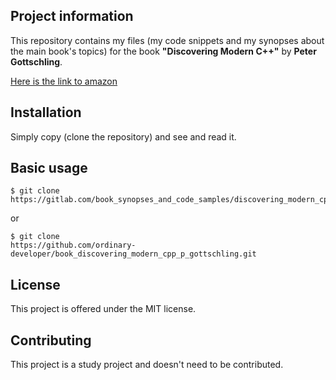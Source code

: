 Project information
-------------------

This repository contains my files 
(my code snippets and my synopses about the main book's topics) 
for the book  **"Discovering Modern C++"**
by **Peter Gottschling**.

 
[Here is the link to
amazon](https://www.amazon.com/Discovering-Modern-Scientists-Programmers-Depth/dp/0134383583)


Installation
------------

Simply copy (clone the repository) and see and read it.

 
Basic usage
-----------
 
```
$ git clone
https://gitlab.com/book_synopses_and_code_samples/discovering_modern_cpp_p_gottschling.git
```

or

```
$ git clone
https://github.com/ordinary-developer/book_discovering_modern_cpp_p_gottschling.git
```

 
License
-------

This project is offered under the MIT license.


Contributing
------------

This project is a study project and doesn't need to be contributed.
